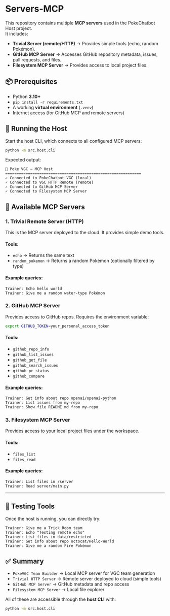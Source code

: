 # Servers-MCP

This repository contains multiple **MCP servers** used in the PokeChatbot Host project.  
It includes:

- **Trivial Server (remote/HTTP)** → Provides simple tools (echo, random Pokémon).  
- **GitHub MCP Server** → Accesses GitHub repository metadata, issues, pull requests, and files.  
- **Filesystem MCP Server** → Provides access to local project files.  

## 📦 Prerequisites

- Python **3.10+**
- `pip install -r requirements.txt`
- A working **virtual environment** (`.venv`)
- Internet access (for GitHub MCP and remote servers)

## 🚀 Running the Host

Start the host CLI, which connects to all configured MCP servers:

```bash
python -m src.host.cli
```

Expected output:

```
🚀 Poke VGC — MCP Host
============================================================
✓ Connected to PokeChatbot VGC (local)
✓ Connected to VGC HTTP Remote (remote)
✓ Connected to GitHub MCP Server
✓ Connected to Filesystem MCP Server
```

## 🔧 Available MCP Servers

### 1. **Trivial Remote Server (HTTP)**

This is the MCP server deployed to the cloud. It provides simple demo tools.

#### Tools:
- `echo` → Returns the same text
- `random_pokemon` → Returns a random Pokémon (optionally filtered by type)

#### Example queries:
```text
Trainer: Echo hello world
Trainer: Give me a random water-type Pokémon
```

### 2. **GitHub MCP Server**

Provides access to GitHub repos. Requires the environment variable:

```bash
export GITHUB_TOKEN=your_personal_access_token
```

#### Tools:
- `github_repo_info`
- `github_list_issues`
- `github_get_file`
- `github_search_issues`
- `github_pr_status`
- `github_compare`

#### Example queries:
```text
Trainer: Get info about repo openai/openai-python
Trainer: List issues from my-repo
Trainer: Show file README.md from my-repo
```

### 3. **Filesystem MCP Server**

Provides access to your local project files under the workspace.

#### Tools:
- `files_list`
- `files_read`

#### Example queries:
```text
Trainer: List files in /server
Trainer: Read server/main.py
```

---

## 🧪 Testing Tools

Once the host is running, you can directly try:

```text
Trainer: Give me a Trick Room team
Trainer: Echo "Testing remote echo"
Trainer: List files in data/restricted
Trainer: Get info about repo octocat/Hello-World
Trainer: Give me a random Fire Pokémon
```

## ✅ Summary

- `PokeVGC Team Builder` → Local MCP server for VGC team generation  
- `Trivial HTTP Server` → Remote server deployed to cloud (simple tools)  
- `GitHub MCP Server` → GitHub metadata and repo access  
- `Filesystem MCP Server` → Local file explorer  

All of these are accessible through the **host CLI** with:

```bash
python -m src.host.cli
```
